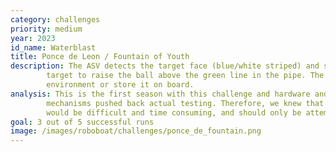 ```yaml
---
category: challenges
priority: medium
year: 2023
id_name: Waterblast
title: Ponce de Leon / Fountain of Youth
description: The ASV detects the target face (blue/white striped) and shoots enough water through the 
        target to raise the ball above the green line in the pipe. The ASV may pump the water from the 
        environment or store it on board.
analysis: This is the first season with this challenge and hardware and software development of external 
        mechanisms pushed back actual testing. Therefore, we knew that immediate mastery of this task 
        would be difficult and time consuming, and should only be attempted after other challenges.
goal: 3 out of 5 successful runs
image: /images/roboboat/challenges/ponce_de_fountain.png
---
```

